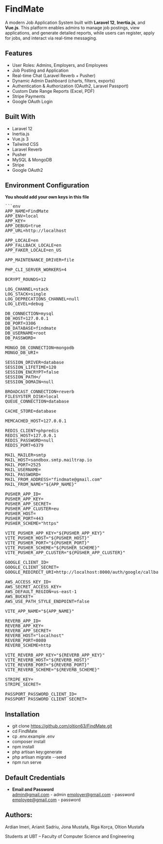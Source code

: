 # FindMate

A modern Job Application System built with **Laravel 12**, **Inertia.js**, and **Vue.js**. This platform enables admins to manage job postings, view applications, and generate detailed reports, while users can register, apply for jobs, and interact via real-time messaging.

## Features

- User Roles: Admins, Employers, and Employees  
- Job Posting and Application  
- Real-time Chat (Laravel Reverb + Pusher)  
- Dynamic Admin Dashboard (charts, filters, exports)  
- Authentication & Authorization (OAuth2, Laravel Passport)  
- Custom Date Range Reports (Excel, PDF)  
- Stripe Payments  
- Google OAuth Login  

## Built With

- Laravel 12  
- Inertia.js  
- Vue.js 3  
- Tailwind CSS  
- Laravel Reverb  
- Pusher  
- MySQL & MongoDB  
- Stripe  
- Google OAuth2  

## Environment Configuration

**You should add your own keys in this file**

<pre>```env
APP_NAME=FindMate
APP_ENV=local
APP_KEY=
APP_DEBUG=true
APP_URL=http://localhost

APP_LOCALE=en
APP_FALLBACK_LOCALE=en
APP_FAKER_LOCALE=en_US

APP_MAINTENANCE_DRIVER=file

PHP_CLI_SERVER_WORKERS=4

BCRYPT_ROUNDS=12

LOG_CHANNEL=stack
LOG_STACK=single
LOG_DEPRECATIONS_CHANNEL=null
LOG_LEVEL=debug

DB_CONNECTION=mysql
DB_HOST=127.0.0.1
DB_PORT=3306
DB_DATABASE=findmate
DB_USERNAME=root
DB_PASSWORD=

MONGO_DB_CONNECTION=mongodb
MONGO_DB_URI=

SESSION_DRIVER=database
SESSION_LIFETIME=120
SESSION_ENCRYPT=false
SESSION_PATH=/
SESSION_DOMAIN=null

BROADCAST_CONNECTION=reverb
FILESYSTEM_DISK=local
QUEUE_CONNECTION=database

CACHE_STORE=database

MEMCACHED_HOST=127.0.0.1

REDIS_CLIENT=phpredis
REDIS_HOST=127.0.0.1
REDIS_PASSWORD=null
REDIS_PORT=6379

MAIL_MAILER=smtp
MAIL_HOST=sandbox.smtp.mailtrap.io
MAIL_PORT=2525
MAIL_USERNAME=
MAIL_PASSWORD=
MAIL_FROM_ADDRESS="findmate@gmail.com"
MAIL_FROM_NAME="${APP_NAME}"

PUSHER_APP_ID=
PUSHER_APP_KEY=
PUSHER_APP_SECRET=
PUSHER_APP_CLUSTER=eu
PUSHER_HOST=
PUSHER_PORT=443
PUSHER_SCHEME="https"

VITE_PUSHER_APP_KEY="${PUSHER_APP_KEY}"
VITE_PUSHER_HOST="${PUSHER_HOST}"
VITE_PUSHER_PORT="${PUSHER_PORT}"
VITE_PUSHER_SCHEME="${PUSHER_SCHEME}"
VITE_PUSHER_APP_CLUSTER="${PUSHER_APP_CLUSTER}"

GOOGLE_CLIENT_ID=
GOOGLE_CLIENT_SECRET=
GOOGLE_REDIRECT_URI=http://localhost:8000/auth/google/callback

AWS_ACCESS_KEY_ID=
AWS_SECRET_ACCESS_KEY=
AWS_DEFAULT_REGION=us-east-1
AWS_BUCKET=
AWS_USE_PATH_STYLE_ENDPOINT=false

VITE_APP_NAME="${APP_NAME}"

REVERB_APP_ID=
REVERB_APP_KEY=
REVERB_APP_SECRET=
REVERB_HOST="localhost"
REVERB_PORT=8080
REVERB_SCHEME=http

VITE_REVERB_APP_KEY="${REVERB_APP_KEY}"
VITE_REVERB_HOST="${REVERB_HOST}"
VITE_REVERB_PORT="${REVERB_PORT}"
VITE_REVERB_SCHEME="${REVERB_SCHEME}"

STRIPE_KEY=
STRIPE_SECRET=

PASSPORT_PASSWORD_CLIENT_ID=
PASSPORT_PASSWORD_CLIENT_SECRET=
</pre>

## Installation

- git clone https://github.com/oltion63/FindMate.git
- cd FindMate
- cp .env.example .env
- composer install
- npm install
- php artisan key:generate
- php artisan migrate --seed
- npm run serve

## Default Credentials

- **Email and Password**          
admin@gmail.com    - admin
employer@gmail.com - password
employee@gmail.com - password


## Authors:

Ardian Imeri,
Arianit Sadriu,
Jona Mustafa,
Riga Korça,
Oltion Mustafa

Students at UBT – Faculty of Computer Science and Engineering
